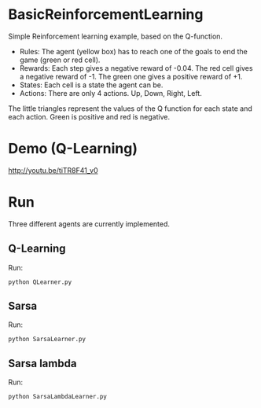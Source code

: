 BasicReinforcementLearning
==========================
Simple Reinforcement learning example, based on the Q-function.
- Rules: The agent (yellow box) has to reach one of the goals to end the game (green or red cell).
- Rewards: Each step gives a negative reward of -0.04. The red cell gives a negative reward of -1. The green one gives a positive reward of +1.
- States: Each cell is a state the agent can be.
- Actions: There are only 4 actions. Up, Down, Right, Left.

The little triangles represent the values of the Q function for each state and each action. Green is positive and red is negative.

# Demo (Q-Learning)
http://youtu.be/tiTR8F41_v0

# Run
Three different agents are currently implemented.
## Q-Learning
Run:
```
python QLearner.py
```
## Sarsa
Run:
```
python SarsaLearner.py
```
## Sarsa lambda
Run:
```
python SarsaLambdaLearner.py
```


